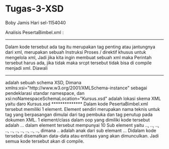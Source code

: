 # Tugas-3-XSD
Boby Jamis Hari sel-1154040

Analisis PesertaBimbel.xml :
**************
Dalam kode tersebut ada tag <?xml version="1.0" encoding="UTF-8"?> itu merupakan tag penting atau 
jantungnya dari xml, merupakan sebuah Instruksi Proses / direktif khusus untuk mengelola  xml, Jadi 
jika kita ingin membuat sebuah xml  maka Perintah tersebut harus ada, jika tidak maka srcpt tersebut 
tidak bisa di compile menjadi xml. Diawali <?....?>
**************
<Kursus Data="Peserta" xmlns:xsi="http://www.w3.org/2001/XMLSchema-instance" xsi:noNamespaceSchemaLocation="Kursus.xsd">
adalah sebuah schema XSD, Dimana xmlns:xsi="http://www.w3.org/2001/XMLSchema-instance" sebagai pendeklarasi standar namespace, dan 
xsi:noNamespaceSchemaLocation="Kursus.xsd" adalah lokasi skema XML yaitu daro Kursus.xsd
**************
Dalam kode PesertaBimbel.xml  tersebut memiliki 1  element. Element sendiri merupakan nama teknis untuk 
tag yang berpasangan dimulai dari tag pembuka dan tag penutup pada dokumen XML. 
1 element/class dalam oop yang dimiliki kode tersebut adalah <Kursus>...</Kursus> dalam 
element tersebut mempunyai 10 Sub element yaitu <nama>..</nama>, <nip>..</nip>, 
<umur>..</umur>, <jeniskelamin>..</jeniskelamin>, <alamat>..</alamat>, 
<kelas>..</kelas>, <phone>..</phone>, <email>..</email>, <kampus>..</kampus>, 
<alamat>..</alamat>, dimana <alamat>..</alamat> adalah anak dari sub elemant <kampus>..</kampus>.
Didalam kode tersebut disematkan data-data atau entitaas yang akan dimunculkan. Jadi semua kode tersebut akan di compile.



